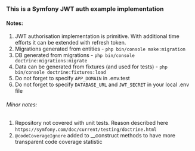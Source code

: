 ### This is a Symfony JWT auth example implementation
#### Notes:
1) JWT authorisation implementation is primitive. With additional time efforts it can be extended with refresh token.
2) Migrations generated from entities - `php bin/console make:migration`
3) DB generated from migrations - `php bin/console doctrine:migrations:migrate`
4) Data can be generated from fixtures (and used for tests) - `php bin/console doctrine:fixtures:load`
5) Do not forget to specify `APP_DOMAIN` in .env.test
6) Do not forget to specify `DATABASE_URL` and `JWT_SECRET` in your local .env file

###### Minor notes:
1) Repository not covered with unit tests. Reason described here `https://symfony.com/doc/current/testing/doctrine.html`
2) `@codeCoverageIgnore` added to __construct methods to have more transparent code coverage statistic